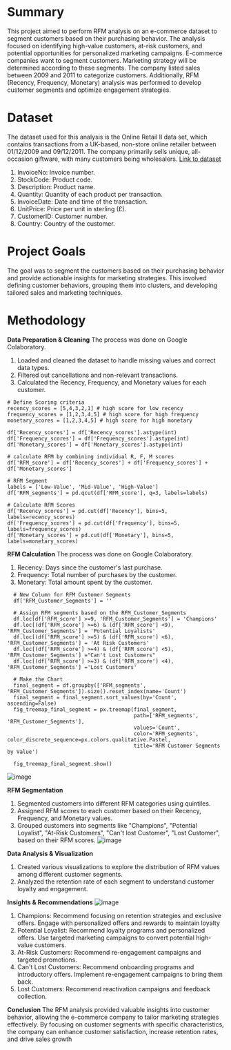 # Summary
This project aimed to perform RFM analysis on an e-commerce dataset to segment customers based on their purchasing behavior. The analysis focused on identifying high-value customers, at-risk customers, and potential opportunities for personalized marketing campaigns. E-commerce companies want to segment customers. Marketing strategy will be determined according to these segments. The company listed sales between 2009 and 2011 to categorize customers. Additionally, RFM (Recency, Frequency, Monetary) analysis was performed to develop customer segments and optimize engagement strategies.

# Dataset
The dataset used for this analysis is the Online Retail II data set, which contains transactions from a UK-based, non-store online retailer between 01/12/2009 and 09/12/2011. The company primarily sells unique, all-occasion giftware, with many customers being wholesalers. [Link to dataset](https://www.kaggle.com/datasets/ilkeryildiz/online-retail-listing)
1. InvoiceNo: Invoice number.
2. StockCode: Product code.
3. Description: Product name.
4. Quantity: Quantity of each product per transaction.
5. InvoiceDate: Date and time of the transaction.
6. UnitPrice: Price per unit in sterling (£).
7. CustomerID: Customer number.
8. Country: Country of the customer.


# Project Goals
The goal was to segment the customers based on their purchasing behavior and provide actionable insights for marketing strategies. This involved defining customer behaviors, grouping them into clusters, and developing tailored sales and marketing techniques.

# Methodology

**Data Preparation & Cleaning**
The process was done on Google Colaboratory.
1. Loaded and cleaned the dataset to handle missing values and correct data types.
2. Filtered out cancellations and non-relevant transactions.
3. Calculated the Recency, Frequency, and Monetary values for each customer.
  ```
 # Define Scoring criteria
  recency_scores = [5,4,3,2,1] # high score for low recency
  frequency_scores = [1,2,3,4,5] # high score for high frequency
  monetary_scores = [1,2,3,4,5] # high score for high monetary

  df['Recency_scores'] = df['Recency_scores'].astype(int)
  df['Frequency_scores'] = df['Frequency_scores'].astype(int)
  df['Monetary_scores'] = df['Monetary_scores'].astype(int)
  
  # calculate RFM by combining individual R, F, M scores
  df['RFM_score'] = df['Recency_scores'] + df['Frequency_scores'] + df['Monetary_scores']
  
  # RFM Segment
  labels = ['Low-Value', 'Mid-Value', 'High-Value']
  df['RFM_segments'] = pd.qcut(df['RFM_score'], q=3, labels=labels)
  
  # Calculate RFM Scores
  df['Recency_scores'] = pd.cut(df['Recency'], bins=5, labels=recency_scores)
  df['Frequency_scores'] = pd.cut(df['Frequency'], bins=5, labels=frequency_scores)
  df['Monetary_scores'] = pd.cut(df['Monetary'], bins=5, labels=monetary_scores)
```

**RFM Calculation**
The process was done on Google Colaboratory.
 1. Recency: Days since the customer's last purchase.
 2. Frequency: Total number of purchases by the customer.
 3. Monetary: Total amount spent by the customer.
```
  # New Column for RFM Customer Segments
  df['RFM_Customer_Segments'] = ''
   
  # Assign RFM segments based on the RFM_Customer_Segments
  df.loc[df['RFM_score'] >=9, 'RFM_Customer_Segments'] = 'Champions'
  df.loc[(df['RFM_score'] >=6) & (df['RFM_score'] <9), 'RFM_Customer_Segments'] = 'Potential Loyalists'
  df.loc[(df['RFM_score'] >=5) & (df['RFM_score'] <6), 'RFM_Customer_Segments'] = 'At Risk Customers'
  df.loc[(df['RFM_score'] >=4) & (df['RFM_score'] <5), 'RFM_Customer_Segments'] ="Can't Lost Customers"
  df.loc[(df['RFM_score'] >=3) & (df['RFM_score'] <4), 'RFM_Customer_Segments'] ='Lost Customers'
  
  # Make the Chart
  final_segment = df.groupby(['RFM_segments', 'RFM_Customer_Segments']).size().reset_index(name='Count')
  final_segment = final_segment.sort_values(by='Count', ascending=False)
  fig_treemap_final_segment = px.treemap(final_segment,
                                         path=['RFM_segments', 'RFM_Customer_Segments'],
                                         values='Count',
                                         color='RFM_segments',  color_discrete_sequence=px.colors.qualitative.Pastel,
                                         title='RFM Customer Segments by Value')
  
  fig_treemap_final_segment.show()
  ```
![image](https://github.com/user-attachments/assets/46a5146e-32ed-494c-9bc1-f51e48680d7e)

**RFM Segmentation**
1. Segmented customers into different RFM categories using quintiles.
2. Assigned RFM scores to each customer based on their Recency, Frequency, and Monetary values.
3. Grouped customers into segments like "Champions", "Potential Loyalist", "At-Risk Customers", "Can't lost Customer", "Lost Customer", based on their RFM scores.
![image](https://github.com/user-attachments/assets/ca8d53cc-18a8-4026-be53-1733d8584f64)


**Data Analysis & Visualization**
1. Created various visualizations to explore the distribution of RFM values among different customer segments.
2. Analyzed the retention rate of each segment to understand customer loyalty and engagement.

**Insights & Recommendations**
![image](https://github.com/user-attachments/assets/727e6fd3-7611-462a-87b8-1820e2f3a1e0)
1. Champions: Recommend focusing on retention strategies and exclusive offers. Engage with personalized offers and rewards to maintain loyalty
2. Potential Loyalist: Recommend loyalty programs and personalized offers. Use targeted marketing campaigns to convert potential high-value customers.
3. At-Risk Customers: Recommend re-engagement campaigns and targeted promotions. 
4. Can't Lost Customers: Recommend onboarding programs and introductory offers. Implement re-engagement campaigns to bring them back.
5. Lost Customers: Recommend reactivation campaigns and feedback collection.


**Conclusion**
The RFM analysis provided valuable insights into customer behavior, allowing the e-commerce company to tailor marketing strategies effectively. By focusing on customer segments with specific characteristics, the company can enhance customer satisfaction, increase retention rates, and drive sales growth
